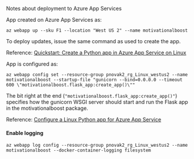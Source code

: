Notes about deployment to Azure App Services

App created on Azure App Services as:

```
az webapp up --sku F1 --location "West US 2" --name motivationalboost
```
To deploy updates, issue the same command as used to create the app.

Reference:
[Quickstart: Create a Python app in Azure App Service on Linux](
https://docs.microsoft.com/en-us/azure/app-service/containers/quickstart-python)

App is configured as:

```
az webapp config set --resource-group pnovak2_rg_Linux_westus2 --name motivationalboost --startup-file "gunicorn --bind=0.0.0.0 --timeout 600 \"motivationalboost.flask_app:create_app()\""
```

The bit right at the end (`"motivationalboost.flask_app:create_app()"`) specifies how the gunicorn WSGI server should start and run the Flask app in the motivationalboost package.

Reference: [Configure a Linux Python app for Azure App Service](https://docs.microsoft.com/en-us/azure/app-service/containers/how-to-configure-python#flask-app)


#### Enable logging
```
az webapp log config --resource-group pnovak2_rg_Linux_westus2 --name motivationalboost --docker-container-logging filesystem
```

